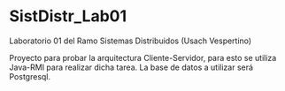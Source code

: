 # SistDistr_Lab01
Laboratorio 01 del Ramo Sistemas Distribuidos (Usach Vespertino)

Proyecto para probar la arquitectura Cliente-Servidor, para esto se utiliza Java-RMI para realizar dicha tarea.
La base de datos a utilizar será Postgresql.
